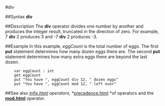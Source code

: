 
#div

##Syntax
**div**



##Description
The **div** operator divides one number by another and produces the integer result, truncated in the direction of zero. For example, 7 **div** 2 produces 3 and -7 **div** 2 produces -3.



##Example
In this example, *eggCount* is the total number of eggs. The first **put** statement determines how many dozen eggs there are. The second **put** statement determines how many extra eggs there are beyond the last dozen.


        var eggCount : int
        get eggCount
        put "You have ", eggCount div 12, " dozen eggs"
        put "You have ", eggCount mod 12, " left over"
##See also
*[infix.html](infix) operators*, *[precedence.html](precedence) *of operators and the **[mod.html](mod)** operator.


